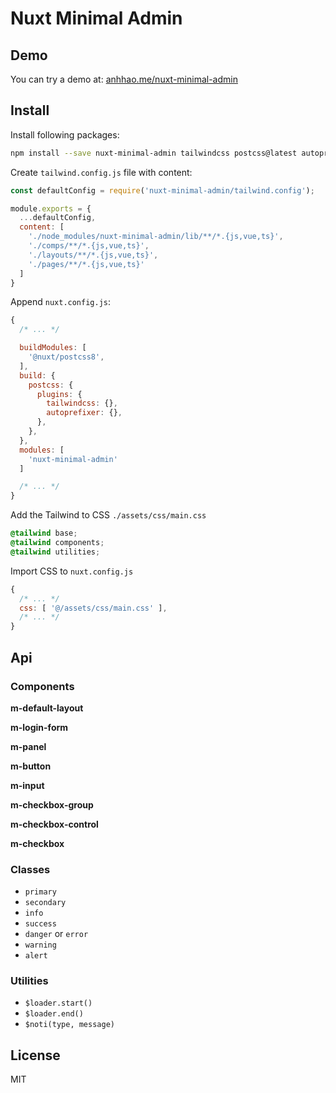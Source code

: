# Nuxt Minimal Admin

## Demo

You can try a demo at: [anhhao.me/nuxt-minimal-admin](https://git.anhhao.me/nuxt-minimal-admin/)

## Install

Install following packages:

```bash
npm install --save nuxt-minimal-admin tailwindcss postcss@latest autoprefixer@latest @nuxt/postcss8 @tailwindcss/typography sass sass-loader@10
```

Create `tailwind.config.js` file with content:

```js
const defaultConfig = require('nuxt-minimal-admin/tailwind.config');

module.exports = {
  ...defaultConfig,
  content: [
    './node_modules/nuxt-minimal-admin/lib/**/*.{js,vue,ts}',
    './comps/**/*.{js,vue,ts}',
    './layouts/**/*.{js,vue,ts}',
    './pages/**/*.{js,vue,ts}'
  ]
}

```

Append `nuxt.config.js`:

```js
{
  /* ... */

  buildModules: [
    '@nuxt/postcss8',
  ],
  build: {
    postcss: {
      plugins: {
        tailwindcss: {},
        autoprefixer: {},
      },
    },
  },
  modules: [
    'nuxt-minimal-admin'
  ]

  /* ... */
}
```

Add the Tailwind to CSS `./assets/css/main.css`

```css
@tailwind base;
@tailwind components;
@tailwind utilities;
```

Import CSS to `nuxt.config.js`

```js
{
  /* ... */
  css: [ '@/assets/css/main.css' ],
  /* ... */
}
```

## Api

### Components

**m-default-layout**

**m-login-form**

**m-panel**

**m-button**

**m-input**

**m-checkbox-group**

**m-checkbox-control**

**m-checkbox**

### Classes

- `primary`
- `secondary`
- `info`
- `success`
- `danger` or `error`
- `warning`
- `alert`

### Utilities

- `$loader.start()`
- `$loader.end()`
- `$noti(type, message)`

## License

MIT